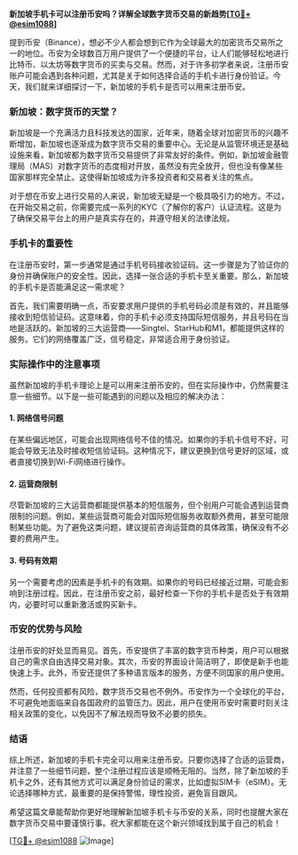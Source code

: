 **新加坡手机卡可以注册币安吗？详解全球数字货币交易的新趋势[[TG💪+ @esim1088](https://t.me/s/esim1088)]**

提到币安（Binance），想必不少人都会想到它作为全球最大的加密货币交易所之一的地位。币安为全球数百万用户提供了一个便捷的平台，让人们能够轻松地进行比特币、以太坊等数字货币的买卖与交易。然而，对于许多初学者来说，注册币安账户可能会遇到各种问题，尤其是关于如何选择合适的手机卡进行身份验证。今天，我们就来详细探讨一下，新加坡的手机卡是否可以用来注册币安。

### 新加坡：数字货币的天堂？

新加坡是一个充满活力且科技发达的国家，近年来，随着全球对加密货币的兴趣不断增加，新加坡也逐渐成为数字货币交易的重要中心。无论是从监管环境还是基础设施来看，新加坡都为数字货币交易提供了非常友好的条件。例如，新加坡金融管理局（MAS）对数字货币的态度相对开放，虽然没有完全放开，但也没有像某些国家那样完全禁止。这使得新加坡成为许多投资者和交易者关注的焦点。

对于想在币安上进行交易的人来说，新加坡无疑是一个极具吸引力的地方。不过，在开始交易之前，你需要完成一系列的KYC（了解你的客户）认证流程。这是为了确保交易平台上的用户是真实存在的，并遵守相关的法律法规。

### 手机卡的重要性

在注册币安时，第一步通常是通过手机号码接收验证码。这一步骤是为了验证你的身份并确保账户的安全性。因此，选择一张合适的手机卡至关重要。那么，新加坡的手机卡是否能满足这一需求呢？

首先，我们需要明确一点，币安要求用户提供的手机号码必须是有效的，并且能够接收到短信验证码。这意味着，你的手机卡必须支持国际短信服务，并且号码在当地是活跃的。新加坡的三大运营商——Singtel、StarHub和M1，都能提供这样的服务。它们的网络覆盖广泛，信号稳定，非常适合用于身份验证。

### 实际操作中的注意事项

虽然新加坡的手机卡理论上是可以用来注册币安的，但在实际操作中，仍然需要注意一些细节。以下是一些可能遇到的问题以及相应的解决办法：

#### 1. **网络信号问题**
   在某些偏远地区，可能会出现网络信号不佳的情况。如果你的手机卡信号不好，可能会导致无法及时接收短信验证码。这种情况下，建议更换到信号更好的区域，或者直接切换到Wi-Fi网络进行操作。

#### 2. **运营商限制**
   尽管新加坡的三大运营商都能提供基本的短信服务，但个别用户可能会遇到运营商限制的问题。例如，某些运营商可能会对国际短信服务收取额外费用，甚至可能限制某些功能。为了避免这类问题，建议提前咨询运营商的具体政策，确保没有不必要的费用产生。

#### 3. **号码有效期**
   另一个需要考虑的因素是手机卡的有效期。如果你的号码已经接近过期，可能会影响到注册过程。因此，在注册币安之前，最好检查一下你的手机卡是否处于有效期内，必要时可以重新激活或购买新卡。

### 币安的优势与风险

注册币安的好处显而易见。首先，币安提供了丰富的数字货币种类，用户可以根据自己的需求自由选择交易对象。其次，币安的界面设计简洁明了，即使是新手也能快速上手。此外，币安还提供了多种语言版本的服务，方便不同国家的用户使用。

然而，任何投资都有风险，数字货币交易也不例外。币安作为一个全球化的平台，不可避免地面临来自各国政府的监管压力。因此，用户在使用币安时需要时刻关注相关政策的变化，以免因不了解法规而导致不必要的损失。

### 结语

综上所述，新加坡的手机卡完全可以用来注册币安。只要你选择了合适的运营商，并注意了一些细节问题，整个注册过程应该是顺畅无阻的。当然，除了新加坡的手机卡之外，还有其他方式可以满足身份验证的需求，比如虚拟SIM卡（eSIM）。无论选择哪种方式，最重要的是保持警惕，理性投资，避免盲目跟风。

希望这篇文章能帮助你更好地理解新加坡手机卡与币安的关系，同时也提醒大家在数字货币交易中要谨慎行事。祝大家都能在这个新兴领域找到属于自己的机会！

[[TG💪+ @esim1088](https://t.me/s/esim1088) ![Image](https://i.postimg.cc/4NQfJmqS/Snipaste-2025-05-13-00-14-12.png)]